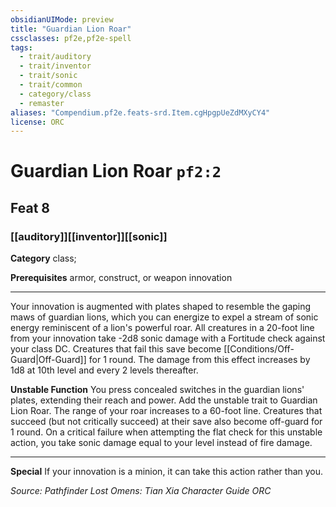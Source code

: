 ```yaml
---
obsidianUIMode: preview
title: "Guardian Lion Roar"
cssclasses: pf2e,pf2e-spell
tags:
  - trait/auditory
  - trait/inventor
  - trait/sonic
  - trait/common
  - category/class
  - remaster
aliases: "Compendium.pf2e.feats-srd.Item.cgHpgpUeZdMXyCY4"
license: ORC
---
```

# Guardian Lion Roar `pf2:2`
## Feat 8
### [[auditory]][[inventor]][[sonic]]

**Category** class; 



**Prerequisites** armor, construct, or weapon innovation
* * *
Your innovation is augmented with plates shaped to resemble the gaping maws of guardian lions, which you can energize to expel a stream of sonic energy reminiscent of a lion's powerful roar. All creatures in a 20-foot line from your innovation take -2d8 sonic damage with a Fortitude check against your class DC. Creatures that fail this save become [[Conditions/Off-Guard|Off-Guard]] for 1 round. The damage from this effect increases by 1d8 at 10th level and every 2 levels thereafter.

**Unstable Function** You press concealed switches in the guardian lions' plates, extending their reach and power. Add the unstable trait to Guardian Lion Roar. The range of your roar increases to a 60-foot line. Creatures that succeed (but not critically succeed) at their save also become off-guard for 1 round. On a critical failure when attempting the flat check for this unstable action, you take sonic damage equal to your level instead of fire damage.

* * *

**Special** If your innovation is a minion, it can take this action rather than you.

*Source: Pathfinder Lost Omens: Tian Xia Character Guide*
*ORC*